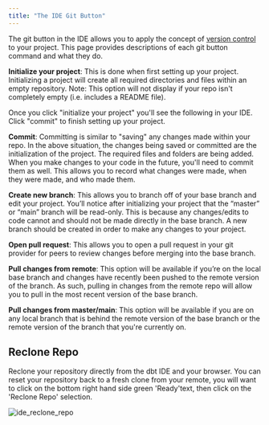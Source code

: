 ```yaml
---
title: "The IDE Git Button"
---
```


The git button in the IDE allows you to apply the concept of [version control](dbt-cloud/cloud-ide/the-dbt-ide#version-control) to your project. This page provides descriptions of each git button command and what they do.

**Initialize your project**: This is done when first setting up your project. Initializing a project will create all required directories and files within an empty repository. Note: This option will not display if your repo isn't completely empty (i.e. includes a README file).

<p align="center">
<Lightbox src="/img/docs/dbt-cloud/cloud-ide/initialize.png" />
</p>

Once you click "initialize your project" you'll see the following in your IDE. Click "commit" to finish setting up your project.

<p align="center">
<Lightbox src="/img/docs/dbt-cloud/cloud-ide/commit.png" />
</p>

**Commit**: Committing is similar to "saving" any changes made within your repo. In the above situation, the changes being saved or committed are the initialization of the project. The required files and folders are being added. When you make changes to your code in the future, you'll need to commit them as well. This allows you to record what changes were made, when they were made, and who made them.

<p align="center">
<Lightbox src="/img/docs/dbt-cloud/cloud-ide/create_new_branch.png" />
</p>

**Create new branch**: This allows you to branch off of your base branch and edit your project. You’ll notice after initializing your project that the “master” or “main” branch will be read-only. This is because any changes/edits to code cannot and should not be made directly in the base branch. A new branch should be created in order to make any changes to your project.

<p align="center">
<Lightbox src="/img/docs/dbt-cloud/cloud-ide/open_pr.png" />
</p>

**Open pull request**: This allows you to open a pull request in your git provider for peers to review changes before merging into the base branch.

<p align="center">
<Lightbox src="/img/docs/dbt-cloud/cloud-ide/pull_from_remote.png" />
</p>

**Pull changes from remote**: This option will be available if you’re on the local base branch and changes have recently been pushed to the remote version of the branch. As such, pulling in changes from the remote repo will allow you to pull in the most recent version of the base branch.

<p align="center">
<Lightbox src="/img/docs/dbt-cloud/cloud-ide/pull_from_master.png" />
</p>

**Pull changes from master/main**: This option will be available if you are on any local branch that is behind the remote version of the base branch or the remote version of the branch that you're currently on.

## Reclone Repo
Reclone your repository directly from the dbt IDE and your browser. You can reset your repository back to a fresh clone from your remote, you will want to click on the bottom right hand side green 'Ready'text, then click on the 'Reclone Repo' selection.

![ide_reclone_repo](https://user-images.githubusercontent.com/89008547/154313204-8a31af6d-14d3-4e5d-ace5-8e0cce4c3217.gif)

